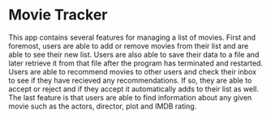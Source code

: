 # Movie Tracker

This app contains several features for managing a list of movies. First and foremost, users are able to add or remove movies from their list and are able to see their new list. Users are also able to save their data to a file and later retrieve it from that file after the program has terminated and restarted. Users are able to recommend movies to other users and check their inbox to see if they have recieved any recommendations. If so, they are able to accept or reject and if they accept it automatically adds to their list as well. The last feature is that users are able to find information about any given movie such as the actors, director, plot and IMDB rating. 
